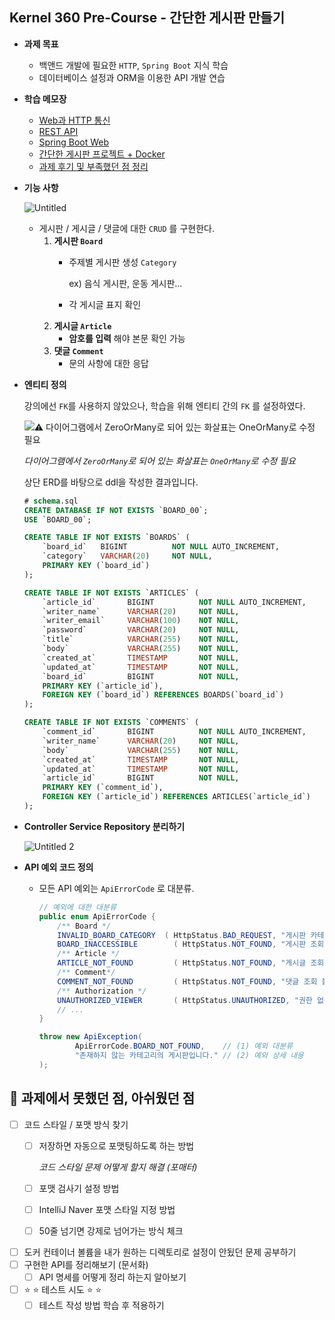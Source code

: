 ## Kernel 360 Pre-Course - 간단한 게시판 만들기

- **과제 목표**
    - 백앤드 개발에 필요한 `HTTP`, `Spring Boot` 지식 학습
    - 데이터베이스 설정과 ORM을 이용한 API 개발 연습
- **학습 메모장**
    - [Web과 HTTP 통신](https://www.notion.so/Web-HTTP-4bd6f48d010a4f749e46ceaf04a041ae?pvs=21)
    - [REST API](https://www.notion.so/REST-API-f3a3d09cfbe4435684ca8d595df505d4?pvs=21)
    - [Spring Boot Web](https://www.notion.so/Spring-Boot-Web-876c75da693c483486897731433d1a79?pvs=21)
    - [간단한 게시판 프로젝트 + Docker](https://www.notion.so/Docker-3c98228fe04a493e8f348e875837ddc5?pvs=21)
    - [과제 후기 및 부족했던 점 정리](https://www.notion.so/2803c5f8c30a4e18ad8568368f820339?pvs=21)
- **기능 사항**
    
    ![Untitled](https://github.com/user-attachments/assets/d2ec1596-7db9-4d03-b7c5-5097c13fdd8a)
    
    - 게시판 / 게시글 / 댓글에 대한 `CRUD` 를 구현한다.
        1. **게시판 `Board`**
            - 주제별 게시판 생성 `Category`
                
                ex) 음식 게시판, 운동 게시판… 
                
            - 각 게시글 표지 확인
        2. **게시글 `Article`**
            - **암호를 입력** 해야 본문 확인 가능
        3. **댓글 `Comment`**
            - 문의 사항에 대한 응답
- **엔티티 정의**
    
    강의에선 `FK`를 사용하지 않았으나, 학습을 위해 엔티티 간의 `FK` 를 설정하였다.
  
    ![*⚠️ 다이어그램에서 `ZeroOrMany`로 되어 있는 화살표는 `OneOrMany`로 수정 필요*](https://github.com/user-attachments/assets/95a91f6d-613a-40c7-adee-c09789ae8c0b)

    *다이어그램에서 `ZeroOrMany`로 되어 있는 화살표는 `OneOrMany`로 수정 필요*
    
    상단 ERD를 바탕으로 ddl을 작성한 결과입니다.
    
    ```sql
    # schema.sql
    CREATE DATABASE IF NOT EXISTS `BOARD_00`;
    USE `BOARD_00`;
    
    CREATE TABLE IF NOT EXISTS `BOARDS` (
        `board_id`   BIGINT          NOT NULL AUTO_INCREMENT,
        `category`   VARCHAR(20)     NOT NULL,
        PRIMARY KEY (`board_id`)
    );
    
    CREATE TABLE IF NOT EXISTS `ARTICLES` (
        `article_id`       BIGINT          NOT NULL AUTO_INCREMENT,
        `writer_name`      VARCHAR(20)     NOT NULL,
        `writer_email`     VARCHAR(100)    NOT NULL,
        `password`         VARCHAR(20)     NOT NULL,
        `title`            VARCHAR(255)    NOT NULL,
        `body`             VARCHAR(255)    NOT NULL,
        `created_at`       TIMESTAMP       NOT NULL,
        `updated_at`       TIMESTAMP       NOT NULL,
        `board_id`         BIGINT          NOT NULL,
        PRIMARY KEY (`article_id`),
        FOREIGN KEY (`board_id`) REFERENCES BOARDS(`board_id`)
    );
    
    CREATE TABLE IF NOT EXISTS `COMMENTS` (
        `comment_id`       BIGINT          NOT NULL AUTO_INCREMENT,
        `writer_name`      VARCHAR(20)     NOT NULL,
        `body`             VARCHAR(255)    NOT NULL,
        `created_at`       TIMESTAMP       NOT NULL,
        `updated_at`       TIMESTAMP       NOT NULL,
        `article_id`       BIGINT          NOT NULL,
        PRIMARY KEY (`comment_id`),
        FOREIGN KEY (`article_id`) REFERENCES ARTICLES(`article_id`)
    );
    ```
    
- **Controller Service Repository 분리하기**
    
    ![Untitled 2](https://github.com/user-attachments/assets/5b6836a6-6740-4161-b34d-4465610b68de)
    
- **API 예외 코드 정의**
    - 모든 API 예외는 `ApiErrorCode` 로 대분류.
        
        ```java
        // 예외에 대한 대분류
        public enum ApiErrorCode {
        	/** Board */
        	INVALID_BOARD_CATEGORY 	( HttpStatus.BAD_REQUEST, "게시판 카테고리 오류" ),
        	BOARD_INACCESSIBLE 		  ( HttpStatus.NOT_FOUND, "게시판 조회 불가" ),
        	/** Article */
        	ARTICLE_NOT_FOUND 		  ( HttpStatus.NOT_FOUND, "게시글 조회 불가" ),
        	/** Comment*/
        	COMMENT_NOT_FOUND 		  ( HttpStatus.NOT_FOUND, "댓글 조회 불가" ),
        	/** Authorization */
        	UNAUTHORIZED_VIEWER 	  ( HttpStatus.UNAUTHORIZED, "권한 없음" ),
        	// ...
        }
        ```
        
        ```java
        throw new ApiException(
        		ApiErrorCode.BOARD_NOT_FOUND,    // (1) 예외 대분류
        		"존재하지 않는 카테고리의 게시판입니다." // (2) 예외 상세 내용
        );
        ```
        

## 📌  과제에서 못했던 점, 아쉬웠던 점

- [ ]  코드 스타일 / 포맷 방식 찾기
    - [ ]  저장하면 자동으로 포맷팅하도록 하는 방법
        
        *코드 스타일 문제 어떻게 할지 해결 (포매터)*
        
    - [ ]  포맷 검사기 설정 방법
    - [ ]  IntelliJ Naver 포맷 스타일 지정 방법
    - [ ]  50줄 넘기면 강제로 넘어가는 방식 체크
- [ ]  도커 컨테이너 볼륨을 내가 원하는 디렉토리로 설정이 안됬던 문제 공부하기
- [ ]  구현한 API를 정리해보기 (문서화)
    - [ ]  API 명세를 어떻게 정리 하는지 알아보기
- [ ]  ⭐ ⭐ 테스트 시도 ⭐ ⭐
    - [ ]  테스트 작성 방법 학습 후 적용하기
